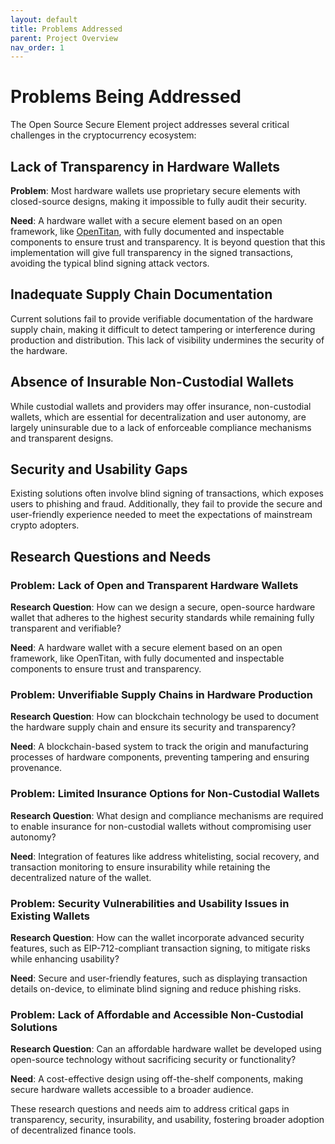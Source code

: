 ```yaml
---
layout: default
title: Problems Addressed
parent: Project Overview
nav_order: 1
---
```


# Problems Being Addressed

The Open Source Secure Element project addresses several critical challenges in the cryptocurrency ecosystem:

## Lack of Transparency in Hardware Wallets

**Problem**: Most hardware wallets use proprietary secure elements with closed-source designs, making it impossible to fully audit their security.

**Need**: A hardware wallet with a secure element based on an open framework, like [OpenTitan](https://opentitan.org/), with fully documented and inspectable components to ensure trust and transparency. It is beyond question that this implementation will give full transparency in the signed transactions, avoiding the typical blind signing attack vectors.

## Inadequate Supply Chain Documentation

Current solutions fail to provide verifiable documentation of the hardware supply chain, making it difficult to detect tampering or interference during production and distribution. This lack of visibility undermines the security of the hardware.

## Absence of Insurable Non-Custodial Wallets

While custodial wallets and providers may offer insurance, non-custodial wallets, which are essential for decentralization and user autonomy, are largely uninsurable due to a lack of enforceable compliance mechanisms and transparent designs.

## Security and Usability Gaps

Existing solutions often involve blind signing of transactions, which exposes users to phishing and fraud. Additionally, they fail to provide the secure and user-friendly experience needed to meet the expectations of mainstream crypto adopters.

## Research Questions and Needs

### Problem: Lack of Open and Transparent Hardware Wallets
**Research Question**: How can we design a secure, open-source hardware wallet that adheres to the highest security standards while remaining fully transparent and verifiable?

**Need**: A hardware wallet with a secure element based on an open framework, like OpenTitan, with fully documented and inspectable components to ensure trust and transparency.

### Problem: Unverifiable Supply Chains in Hardware Production
**Research Question**: How can blockchain technology be used to document the hardware supply chain and ensure its security and transparency?

**Need**: A blockchain-based system to track the origin and manufacturing processes of hardware components, preventing tampering and ensuring provenance.

### Problem: Limited Insurance Options for Non-Custodial Wallets
**Research Question**: What design and compliance mechanisms are required to enable insurance for non-custodial wallets without compromising user autonomy?

**Need**: Integration of features like address whitelisting, social recovery, and transaction monitoring to ensure insurability while retaining the decentralized nature of the wallet.

### Problem: Security Vulnerabilities and Usability Issues in Existing Wallets
**Research Question**: How can the wallet incorporate advanced security features, such as EIP-712-compliant transaction signing, to mitigate risks while enhancing usability?

**Need**: Secure and user-friendly features, such as displaying transaction details on-device, to eliminate blind signing and reduce phishing risks.

### Problem: Lack of Affordable and Accessible Non-Custodial Solutions
**Research Question**: Can an affordable hardware wallet be developed using open-source technology without sacrificing security or functionality?

**Need**: A cost-effective design using off-the-shelf components, making secure hardware wallets accessible to a broader audience.

These research questions and needs aim to address critical gaps in transparency, security, insurability, and usability, fostering broader adoption of decentralized finance tools. 